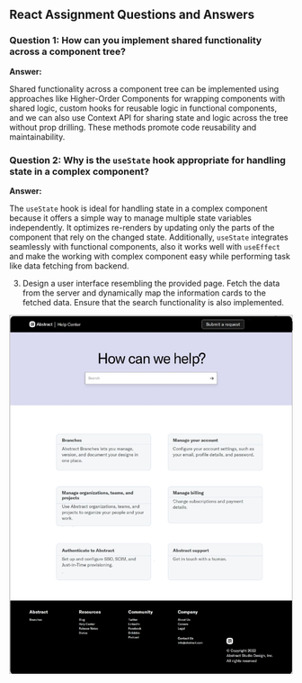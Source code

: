 ## React Assignment Questions and Answers

### Question 1: How can you implement shared functionality across a component tree?

**Answer:**

Shared functionality across a component tree can be implemented using approaches like Higher-Order Components for wrapping components with shared logic, custom hooks for reusable logic in functional components, and we can also use Context API for sharing state and logic across the tree without prop drilling. These methods promote code reusability and maintainability.

### Question 2: Why is the `useState` hook appropriate for handling state in a complex component?

**Answer:**

The `useState` hook is ideal for handling state in a complex component because it offers a simple way to manage multiple state variables independently. It optimizes re-renders by updating only the parts of the component that rely on the changed state. Additionally, `useState` integrates seamlessly with functional components, also it works well with `useEffect` and make the working with complex component easy while performing task like data fetching from backend.


3. Design a user interface resembling the provided page. Fetch the data from the server and dynamically map the information cards to the fetched data. Ensure that the search functionality is also implemented.

![Logo](UI-Screen-1.png)
